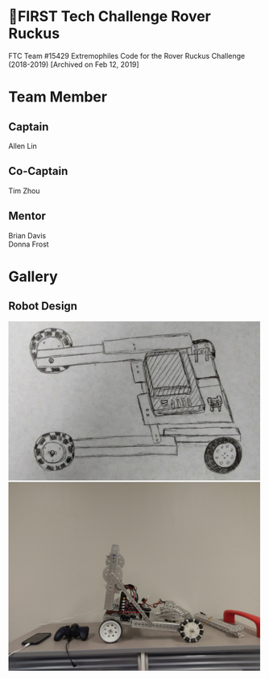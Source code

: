 # :robot:FIRST Tech Challenge Rover Ruckus

FTC Team #15429 Extremophiles Code for the Rover Ruckus Challenge (2018-2019) [Archived on Feb 12, 2019]

# Team Member
## Captain
Allen Lin

## Co-Captain
Tim Zhou

## Mentor
Brian Davis\
Donna Frost

# Gallery
## Robot Design
<img src="/img/first-sketch.png" width="500">\
<img src="/img/first-bot.jpg" width="500">
